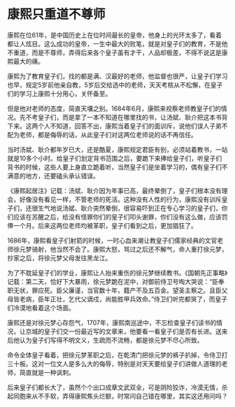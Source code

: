 # 康熙只重道不尊师

康熙在位61年，是中国历史上在位时间最长的皇帝，他身上的光环太多了，看着都让人炫目。这么成功的皇帝，一生中最大的败笔，就是对皇子们的教育，不是他不重道，而是不尊师，弄得后来各个皇子虽有才干，人品却极差，不得不说这是康熙最大的痛。 

康熙为了教育皇子们，找的都是满、汉最好的老师，他监督也很严，让皇子们学习也早，规定5岁前他亲自教，5岁后交给选中的老师，天天考核从不松懈，在皇子们的学习上康熙十分用心，关怀备至。 

但是他对老师的态度，简直天壤之别。1684年6月，康熙来视察老师教皇子们的情况。先不考皇子们，而是拿了一本不知道在哪里找的书，让汤斌、耿介把这本书背下来。这两个人不知道，回答不出，康熙当着皇子们的面训斥，说他们误人子弟不配为老师，都是侮辱的话，从此皇子们对这两位老师说的话不再信任。 

当时汤斌、耿介都年岁已大，还是酷夏，康熙规定君臣有别，必须站着教书，一站就是10多个小时。给皇子们划定背书范围之后，要跪下来捧给皇子们，听皇子们背书的时候，这些人要上身直立跪着听，当然皇子们是坐着学习的，偶有皇子们不满意的地方，还要磕头承认错误。 

《康熙起居注》记载：汤斌、耿介因为年事已高，最终晕倒了，皇子们根本没有理会，好像没有看见一样，不管老师的死活。这种没有人性的行为，康熙没有训斥皇子们，还很生气地说汤斌、耿介突然晕倒，很容易吓到正在专心学习的皇子们，你们应该在苏醒之后，给没有怪罪你们的皇子们叩头谢罪，你们没有这么做，应该罚俸一个月。后来这两位老师均被革职，皇子们看到之后，更加猖狂了。 

1686年，康熙看皇子们射箭的时候，一时心血来潮让教皇子们儒家经典的文官老师徐元梦骑射，他当然不会了。康熙大怒，骂过之后还不解气，命人重打徐元梦，抄家之后，将徐元梦父母发往黑龙江。 

为了不耽延皇子们的学业，康熙让人抬来重伤的徐元梦继续教书。《国朝先正事略》记载：第二天，恰好下大暴雨，徐元梦跪在泥中，对御前侍卫号啕大哭说：“臣奉职无状，罪应死。臣父廉谨，当官数十年，籍产不及五百金。望圣主察之。且臣父母皆老病，臣年正壮，乞代父谪戍，尚能胜甲兵效命。”侍卫们听完都哭了，而皇子们冷漠地看着这个场面。 

康熙还是对徐元梦心存怨气，1707年，康熙南巡途中，不忘检查皇子们读书的情况，让京城的皇子们交一份最近写的文章来，他要看一看皇子们是否有长进。送来后他认为皇子们写得不明文义，生疏而不流畅，都是徐元梦不尽心所致。 

命令全体皇子看着，把徐元梦革职之后，在乾清门把徐元梦的裤子扒掉，令侍卫打三十板。这对一位文人是多么大的侮辱，特别是对天天要给皇子们讲做人道理的老师，简直就是一种讽刺。 

后来皇子们都长大了，虽然个个出口成章文武双全，可是阴险狡诈，冷漠无情，杀起同胞来从不手软，弄得康熙焦头烂额，时常问自己错在哪里，其实这还用问吗？